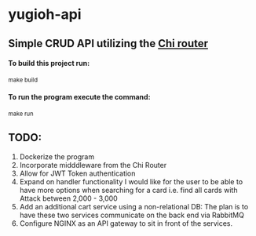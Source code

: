 # yugioh-api

## Simple CRUD API utilizing the [Chi router](https://github.com/go-chi/chi)

#### To build this project run:
  <sub>make build</sub>
  
#### To run the program execute the command:
  <sub>make run</sub>
  
## TODO:
  1. Dockerize the program
  2. Incorporate midddleware from the Chi Router
  3. Allow for JWT Token authentication
  4. Expand on handler functionality
        I would like for the user to be able to have more options when searching for a card i.e. find all cards with Attack between 2,000 - 3,000</sub>
  6. Add an additional cart service using a non-relational DB:
        The plan is to have these two services communicate on the back end via RabbitMQ
  6. Configure NGINX as an API gateway to sit in front of the services.
  
